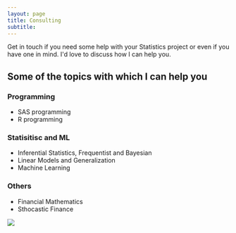 ```yaml
---
layout: page
title: Consulting
subtitle: 
---
```


Get in touch if you need some help with your Statistics project or even if you have one in mind. I'd love to discuss how I can help you.


## Some of the topics with which I can help you

### Programming 
* SAS programming
* R programming

### Statisitisc and ML
* Inferential Statistics, Frequentist and Bayesian
* Linear Models and Generalization
* Machine Learning

### Others
* Financial Mathematics
* Sthocastic Finance



![](https://icon-icons.com/it/icona/trend-grafico-statistiche-grafica-analytics/99206)



